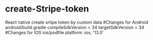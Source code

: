# create-Stripe-token
React native create srtipe token by custom data
#Changes for Android
android/build.gradle
        compileSdkVersion = 34
        targetSdkVersion = 34
#Changes for IOS
ios/podfile
        platform :ios, '13.0'
